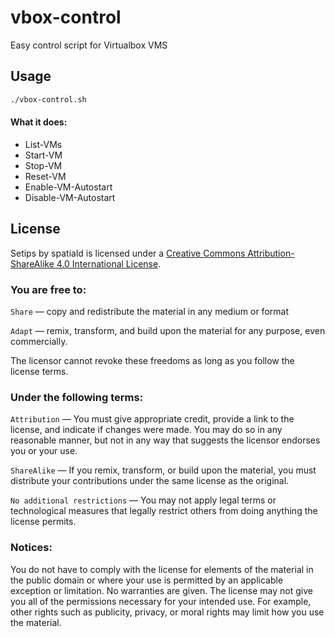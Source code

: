 # vbox-control
Easy control script for Virtualbox VMS

## Usage
```bash
./vbox-control.sh
```
#### What it does:
- List-VMs
- Start-VM
- Stop-VM
- Reset-VM
- Enable-VM-Autostart
- Disable-VM-Autostart

## License
Setips by spatiald is licensed under a [Creative Commons Attribution-ShareAlike 4.0 International License](http://creativecommons.org/licenses/by-sa/4.0/legalcode).

### You are free to:
```Share``` — copy and redistribute the material in any medium or format

```Adapt``` — remix, transform, and build upon the material for any purpose, even commercially.

 The licensor cannot revoke these freedoms as long as you follow the license terms.

### Under the following terms:
```Attribution``` — You must give appropriate credit, provide a link to the license, and indicate if changes were made. You may do so in any reasonable manner, but not in any way that suggests the licensor endorses you or your use.

```ShareAlike``` — If you remix, transform, or build upon the material, you must distribute your contributions under the same license as the original.

```No additional restrictions``` — You may not apply legal terms or technological measures that legally restrict others from doing anything the license permits.

### Notices:
You do not have to comply with the license for elements of the material in the public domain or where your use is permitted by an applicable exception or limitation.
No warranties are given. The license may not give you all of the permissions necessary for your intended use. For example, other rights such as publicity, privacy, or moral rights may limit how you use the material.
